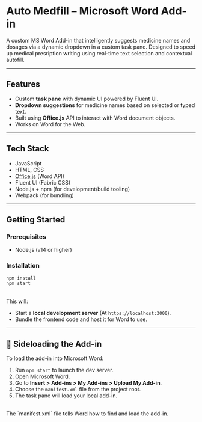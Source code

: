 # Auto Medfill – Microsoft Word Add-in

A custom MS Word Add-in that intelligently suggests medicine names and dosages via a dynamic dropdown in a custom task pane. Designed to speed up medical presription writing using real-time text selection and contextual autofill.

---

## Features

- Custom **task pane** with dynamic UI powered by Fluent UI.
- **Dropdown suggestions** for medicine names based on selected or typed text.
- Built using **Office.js** API to interact with Word document objects.
- Works on Word for the Web.

---

## Tech Stack

- JavaScript
- HTML, CSS
- [Office.js](https://learn.microsoft.com/javascript/api/overview/office) (Word API)
- Fluent UI (Fabric CSS)
- Node.js + npm (for development/build tooling)
- Webpack (for bundling)

---

## Getting Started

### Prerequisites

- Node.js (v14 or higher)

### Installation

```bash
npm install
npm start
```
<br>
This will:

- Start a **local development server** (At `https://localhost:3000`).
- Bundle the frontend code and host it for Word to use.

---

## 🧩 Sideloading the Add-in

To load the add-in into Microsoft Word:

1. Run `npm start` to launch the dev server.  
2. Open Microsoft Word.  
3. Go to **Insert > Add-ins > My Add-ins > Upload My Add-in**.  
4. Choose the `manifest.xml` file from the project root.  
5. The task pane will load your local add-in.
<br>
The `manifest.xml` file tells Word how to find and load the add-in.
